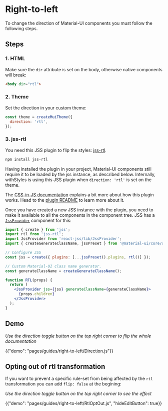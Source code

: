 # Right-to-left

<p class="description">To change the direction of Material-UI components you must follow the following steps.</p>

## Steps

### 1. HTML

Make sure the `dir` attribute is set on the body, otherwise native components will break:

```html
<body dir="rtl">
```

### 2. Theme

Set the direction in your custom theme:

```js
const theme = createMuiTheme({
  direction: 'rtl',
});
```

### 3. jss-rtl

You need this JSS plugin to flip the styles: [jss-rtl](https://github.com/alitaheri/jss-rtl).

```sh
npm install jss-rtl
```

Having installed the plugin in your project, Material-UI components still require it to be loaded by the jss instance, as described below. Internally, withStyles is using this JSS plugin when `direction: 'rtl'` is set on the theme.

The [CSS-in-JS documentation](/customization/css-in-js/#opting-out-of-rtl-transformation) explains a bit more about how this plugin works. Head to the [plugin README](https://github.com/alitaheri/jss-rtl) to learn more about it.

Once you have created a new JSS instance with the plugin, you need to make it available to all the components in the component tree. JSS has a [`JssProvider`](https://github.com/cssinjs/react-jss) component for this:

```jsx
import { create } from 'jss';
import rtl from 'jss-rtl';
import JssProvider from 'react-jss/lib/JssProvider';
import { createGenerateClassName, jssPreset } from '@material-ui/core/styles';

// Configure JSS
const jss = create({ plugins: [...jssPreset().plugins, rtl()] });

// Custom Material-UI class name generator.
const generateClassName = createGenerateClassName();

function RTL(props) {
  return (
    <JssProvider jss={jss} generateClassName={generateClassName}>
      {props.children}
    </JssProvider>
  );
}
```

## Demo

*Use the direction toggle button on the top right corner to flip the whole documentation*

{{"demo": "pages/guides/right-to-left/Direction.js"}}

## Opting out of rtl transformation

If you want to prevent a specific rule-set from being affected by the `rtl` transformation you can add `flip: false` at the begining:

*Use the direction toggle button on the top right corner to see the effect*

{{"demo": "pages/guides/right-to-left/RtlOptOut.js", "hideEditButton": true}}